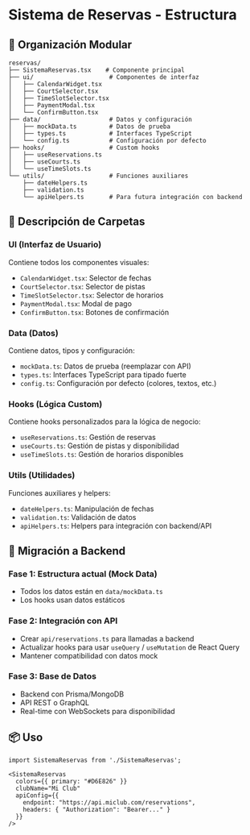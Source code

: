 # Sistema de Reservas - Estructura

## 📁 Organización Modular

```
reservas/
├── SistemaReservas.tsx    # Componente principal
├── ui/                     # Componentes de interfaz
│   ├── CalendarWidget.tsx
│   ├── CourtSelector.tsx
│   ├── TimeSlotSelector.tsx
│   ├── PaymentModal.tsx
│   └── ConfirmButton.tsx
├── data/                   # Datos y configuración
│   ├── mockData.ts         # Datos de prueba
│   ├── types.ts            # Interfaces TypeScript
│   └── config.ts           # Configuración por defecto
├── hooks/                  # Custom hooks
│   ├── useReservations.ts
│   ├── useCourts.ts
│   └── useTimeSlots.ts
└── utils/                  # Funciones auxiliares
    ├── dateHelpers.ts
    ├── validation.ts
    └── apiHelpers.ts       # Para futura integración con backend
```

## 🎯 Descripción de Carpetas

### **UI** (Interfaz de Usuario)
Contiene todos los componentes visuales:
- `CalendarWidget.tsx`: Selector de fechas
- `CourtSelector.tsx`: Selector de pistas
- `TimeSlotSelector.tsx`: Selector de horarios
- `PaymentModal.tsx`: Modal de pago
- `ConfirmButton.tsx`: Botones de confirmación

### **Data** (Datos)
Contiene datos, tipos y configuración:
- `mockData.ts`: Datos de prueba (reemplazar con API)
- `types.ts`: Interfaces TypeScript para tipado fuerte
- `config.ts`: Configuración por defecto (colores, textos, etc.)

### **Hooks** (Lógica Custom)
Contiene hooks personalizados para la lógica de negocio:
- `useReservations.ts`: Gestión de reservas
- `useCourts.ts`: Gestión de pistas y disponibilidad
- `useTimeSlots.ts`: Gestión de horarios disponibles

### **Utils** (Utilidades)
Funciones auxiliares y helpers:
- `dateHelpers.ts`: Manipulación de fechas
- `validation.ts`: Validación de datos
- `apiHelpers.ts`: Helpers para integración con backend/API

## 🔄 Migración a Backend

### Fase 1: Estructura actual (Mock Data)
- Todos los datos están en `data/mockData.ts`
- Los hooks usan datos estáticos

### Fase 2: Integración con API
- Crear `api/reservations.ts` para llamadas a backend
- Actualizar hooks para usar `useQuery` / `useMutation` de React Query
- Mantener compatibilidad con datos mock

### Fase 3: Base de Datos
- Backend con Prisma/MongoDB
- API REST o GraphQL
- Real-time con WebSockets para disponibilidad

## 📦 Uso

```tsx
import SistemaReservas from './SistemaReservas';

<SistemaReservas 
  colors={{ primary: "#D6E826" }}
  clubName="Mi Club"
  apiConfig={{
    endpoint: "https://api.miclub.com/reservations",
    headers: { "Authorization": "Bearer..." }
  }}
/>
```

